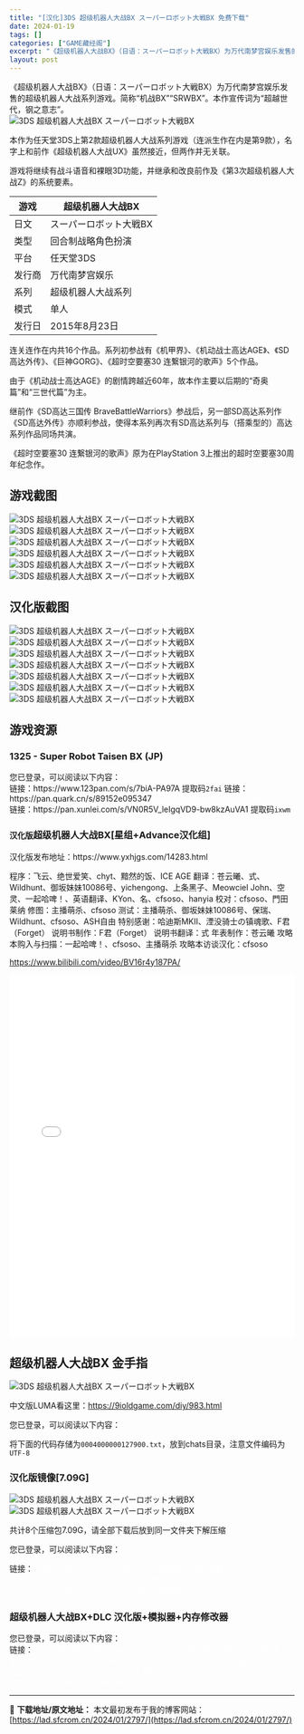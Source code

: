 ```yaml
---
title: "[汉化]3DS 超级机器人大战BX スーパーロボット大戦BX 免费下载"
date: 2024-01-19
tags: []
categories: ["GAME藏经阁"]
excerpt: "《超级机器人大战BX》（日语：スーパーロボット大戦BX）为万代南梦宫娱乐发售的超级机器人大战系列游戏。简称“机战BX”“SRWBX”。本作宣传词为“超越世代，钢之意志”。 本作为任天堂3DS上第2款超级机器人大战系列游戏（连派生作在内是第9款），名字上和前作《超级机器人大战UX》虽然接近，但两作并无&hellip;"
layout: post
---
```


<div></div>
《超级机器人大战BX》（日语：スーパーロボット大戦BX）为万代南梦宫娱乐发售的超级机器人大战系列游戏。简称“机战BX”“SRWBX”。本作宣传词为“超越世代，钢之意志”。

<img style="display: block; margin-left: auto; margin-right: auto;" title="3DS 超级机器人大战BX游戏封面" src="https://lad.sfcrom.cn/wp-content/uploads/2024/01/20240118_65a8cf30ae608.jpg" alt="3DS 超级机器人大战BX スーパーロボット大戦BX" />

本作为任天堂3DS上第2款超级机器人大战系列游戏（连派生作在内是第9款），名字上和前作《超级机器人大战UX》虽然接近，但两作并无关联。

游戏将继续有战斗语音和裸眼3D功能，并继承和改良前作及《第3次超级机器人大战Z》的系统要素。
<table>
<thead>
<tr>
<th>游戏</th>
<th>超级机器人大战BX</th>
</tr>
</thead>
<tbody>
<tr>
<td>日文</td>
<td>スーパーロボット大戦BX</td>
</tr>
<tr>
<td>类型</td>
<td>回合制战略角色扮演</td>
</tr>
<tr>
<td>平台</td>
<td>任天堂3DS</td>
</tr>
<tr>
<td>发行商</td>
<td>万代南梦宫娱乐</td>
</tr>
<tr>
<td>系列</td>
<td>超级机器人大战系列</td>
</tr>
<tr>
<td>模式</td>
<td>单人</td>
</tr>
<tr>
<td>发行日</td>
<td>2015年8月23日</td>
</tr>
</tbody>
</table>
连关连作在内共16个作品。系列初参战有《机甲界》、《机动战士高达AGE》、《SD高达外传》、《巨神GORG》、《超时空要塞30 连繋银河的歌声》5个作品。

由于《机动战士高达AGE》的剧情跨越近60年，故本作主要以后期的“奇奥篇”和“三世代篇”为主。

继前作《SD高达三国传 BraveBattleWarriors》参战后，另一部SD高达系列作《SD高达外传》亦顺利参战，使得本系列再次有SD高达系列与（搭乘型的）高达系列作品同场共演。

《超时空要塞30 连繋银河的歌声》原为在PlayStation 3上推出的超时空要塞30周年纪念作。

<a name="ci_title0"></a>
<h2>游戏截图</h2>
<img style="display: block; margin-left: auto; margin-right: auto;" title="3DS 超级机器人大战BX 游戏截图" src="https://lad.sfcrom.cn/wp-content/uploads/2024/01/20240118_65a8cf312be71.jpg" alt="3DS 超级机器人大战BX スーパーロボット大戦BX" />
<img style="display: block; margin-left: auto; margin-right: auto;" title="3DS 超级机器人大战BX 游戏截图" src="https://lad.sfcrom.cn/wp-content/uploads/2024/01/20240118_65a8cf318187e.jpg" alt="3DS 超级机器人大战BX スーパーロボット大戦BX" />
<img style="display: block; margin-left: auto; margin-right: auto;" title="3DS 超级机器人大战BX 游戏截图" src="https://lad.sfcrom.cn/wp-content/uploads/2024/01/20240118_65a8cf31d8363.jpg" alt="3DS 超级机器人大战BX スーパーロボット大戦BX" />
<img style="display: block; margin-left: auto; margin-right: auto;" title="3DS 超级机器人大战BX 游戏截图" src="https://lad.sfcrom.cn/wp-content/uploads/2024/01/20240118_65a8cf325044c.jpg" alt="3DS 超级机器人大战BX スーパーロボット大戦BX" />
<img style="display: block; margin-left: auto; margin-right: auto;" title="3DS 超级机器人大战BX 游戏截图" src="https://lad.sfcrom.cn/wp-content/uploads/2024/01/20240118_65a8cf32812c4.jpg" alt="3DS 超级机器人大战BX スーパーロボット大戦BX" />
<img style="display: block; margin-left: auto; margin-right: auto;" title="3DS 超级机器人大战BX 游戏截图" src="https://lad.sfcrom.cn/wp-content/uploads/2024/01/20240118_65a8cf32baa77.jpg" alt="3DS 超级机器人大战BX スーパーロボット大戦BX" />

<a name="ci_title1"></a>
<h2>汉化版截图</h2>
<img style="display: block; margin-left: auto; margin-right: auto;" title="3DS 超级机器人大战BX 汉化版截图" src="https://lad.sfcrom.cn/wp-content/uploads/2024/01/20240118_65a8cf32db720.jpg" alt="3DS 超级机器人大战BX スーパーロボット大戦BX" />
<img style="display: block; margin-left: auto; margin-right: auto;" title="3DS 超级机器人大战BX 汉化版截图" src="https://lad.sfcrom.cn/wp-content/uploads/2024/01/20240118_65a8cf330255d.jpg" alt="3DS 超级机器人大战BX スーパーロボット大戦BX" />
<img style="display: block; margin-left: auto; margin-right: auto;" title="3DS 超级机器人大战BX 汉化版截图" src="https://lad.sfcrom.cn/wp-content/uploads/2024/01/20240118_65a8cf332933d.jpg" alt="3DS 超级机器人大战BX スーパーロボット大戦BX" />
<img style="display: block; margin-left: auto; margin-right: auto;" title="3DS 超级机器人大战BX 汉化版截图" src="https://lad.sfcrom.cn/wp-content/uploads/2024/01/20240118_65a8cf335bb17.jpg" alt="3DS 超级机器人大战BX スーパーロボット大戦BX" />
<img style="display: block; margin-left: auto; margin-right: auto;" title="3DS 超级机器人大战BX 汉化版截图" src="https://lad.sfcrom.cn/wp-content/uploads/2024/01/20240118_65a8cf338bec3.jpg" alt="3DS 超级机器人大战BX スーパーロボット大戦BX" />
<img style="display: block; margin-left: auto; margin-right: auto;" title="3DS 超级机器人大战BX 汉化版截图" src="https://lad.sfcrom.cn/wp-content/uploads/2024/01/20240118_65a8cf33a8d21.jpg" alt="3DS 超级机器人大战BX スーパーロボット大戦BX" />
<img style="display: block; margin-left: auto; margin-right: auto;" title="3DS 超级机器人大战BX 汉化版截图" src="https://lad.sfcrom.cn/wp-content/uploads/2024/01/20240118_65a8cf33c379a.jpg" alt="3DS 超级机器人大战BX スーパーロボット大戦BX" />

<a name="ci_title2"></a>
<h2>游戏资源</h2>
<a name="ci_title3"></a>
<h3>1325 - Super Robot Taisen BX (JP)</h3>
您已登录，可以阅读以下内容：
<div>链接：https://www.123pan.com/s/7biA-PA97A 提取码<code>2fai</code>
链接：https://pan.quark.cn/s/89152e095347</div>
链接：https://pan.xunlei.com/s/VN0R5V_leIgqVD9-bw8kzAuVA1 提取码<code>ixwm</code>

<a name="ci_title4"></a>
<h3><code>汉化版</code>超级机器人大战BX[星组+Advance汉化组]</h3>
汉化版发布地址：https://www.yxhjgs.com/14283.html

程序：飞云、绝世爱笑、chyt、黯然的饭、ICE AGE
翻译：苍云曦、式、Wildhunt、御坂妹妹10086号、yichengong、上条黑子、Meowciel John、空灵、一起哈啤！、英语翻译、KYon、名、cfsoso、hanyia
校对：cfsoso、門田莱纳
修图：主播萌杀、cfsoso
测试：主播萌杀、御坂妹妹10086号、保瑞、Wildhunt、cfsoso、ASH自由
特别感谢：哈迪斯MKII、湮没骑士の镇魂歌、F君（Forget）
说明书制作：F君（Forget）
说明书翻译：式
年表制作：苍云曦
攻略本购入与扫描：一起哈啤！、cfsoso、主播萌杀
攻略本访谈汉化：cfsoso

https://www.bilibili.com/video/BV16r4y187PA/

<iframe style="width: 1000px; height: 640px; max-width: 100%;" src="//player.bilibili.com/player.html?aid=768805140&amp;cid=714406292&amp;page=1" frameborder="no" scrolling="no" allowfullscreen="allowfullscreen"> </iframe><a name="ci_title5"></a>
<h2>超级机器人大战BX 金手指</h2>
<img style="display: block; margin-left: auto; margin-right: auto;" title="超级机器人大战BX 金手指" src="https://lad.sfcrom.cn/wp-content/uploads/2024/01/20240118_65a8cf33e23e7.jpg" alt="3DS 超级机器人大战BX スーパーロボット大戦BX" />

中文版LUMA看这里：https://9ioldgame.com/diy/983.html

您已登录，可以阅读以下内容：
<div>

将下面的代码存储为<code>0004000000127900.txt</code>，放到chats目录，注意文件编码为<code>UTF-8</code>

</div>
<a name="ci_title6"></a>
<h3>汉化版镜像[7.09G]</h3>
<img style="display: block; margin-left: auto; margin-right: auto;" title="超级机器人大战BX 星组+Advance汉化组 汉化版镜像" src="https://lad.sfcrom.cn/wp-content/uploads/2024/01/20240118_65a8cf34083cf.jpg" alt="3DS 超级机器人大战BX スーパーロボット大戦BX" />
<img style="display: block; margin-left: auto; margin-right: auto;" title="超级机器人大战BX 星组+Advance汉化组 汉化版镜像" src="https://lad.sfcrom.cn/wp-content/uploads/2024/01/20240118_65a8cf341fdeb.jpg" alt="3DS 超级机器人大战BX スーパーロボット大戦BX" />

共计8个压缩包7.09G，请全部下载后放到同一文件夹下解压缩

您已登录，可以阅读以下内容：
<div>链接：<span style="color: #ffffff;">https://yiandrive.com/s/wPnAUk 提取码<code>1wfgvk</code></span>
<span style="color: #ffffff;">链接：https://pan.quark.cn/s/02437d2ca37f</span>
<span style="color: #ffffff;">链接：https://www.123pan.com/s/7biA-b197A 提取码</span><code><span style="color: #ffffff;">Bvon</span></code></div>
<a name="ci_title7"></a>
<h3>超级机器人大战BX+DLC 汉化版+模拟器+内存修改器</h3>
您已登录，可以阅读以下内容：
<div>链接：<span style="color: #ffffff;">http://download.9ioldgame.com/f/30740061-867115053-1cc1dc</span>
<span style="color: #ffffff;">链接：https://www.123pan.com/s/7biA-90Q7A.html 提取码<code>I7sK</code></span>
<span style="color: #ffffff;">链接：https://pan.huang1111.cn/s/zxzauM</span>
<span style="color: #ffffff;">链接：https://pan.quark.cn/s/7e43960dac7b</span></div>

---
📖 **下载地址/原文地址：** 本文最初发布于我的博客网站：[https://lad.sfcrom.cn/2024/01/2797/](https://lad.sfcrom.cn/2024/01/2797/)
